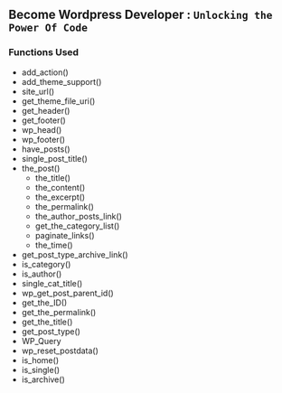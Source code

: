 ## Become Wordpress Developer : `Unlocking the Power Of Code`

### Functions Used
- add_action()
- add_theme_support()
- site_url()
- get_theme_file_uri()
- get_header()
- get_footer()
- wp_head()
- wp_footer()
- have_posts()
- single_post_title()
- the_post()
  - the_title()
  - the_content()
  - the_excerpt()
  - the_permalink()
  - the_author_posts_link()
  - get_the_category_list()
  - paginate_links()
  - the_time()
- get_post_type_archive_link()
- is_category()
- is_author()
- single_cat_title()
- wp_get_post_parent_id()
- get_the_ID()
- get_the_permalink()
- get_the_title()
- get_post_type()
- WP_Query
- wp_reset_postdata()
- is_home()
- is_single()
- is_archive()